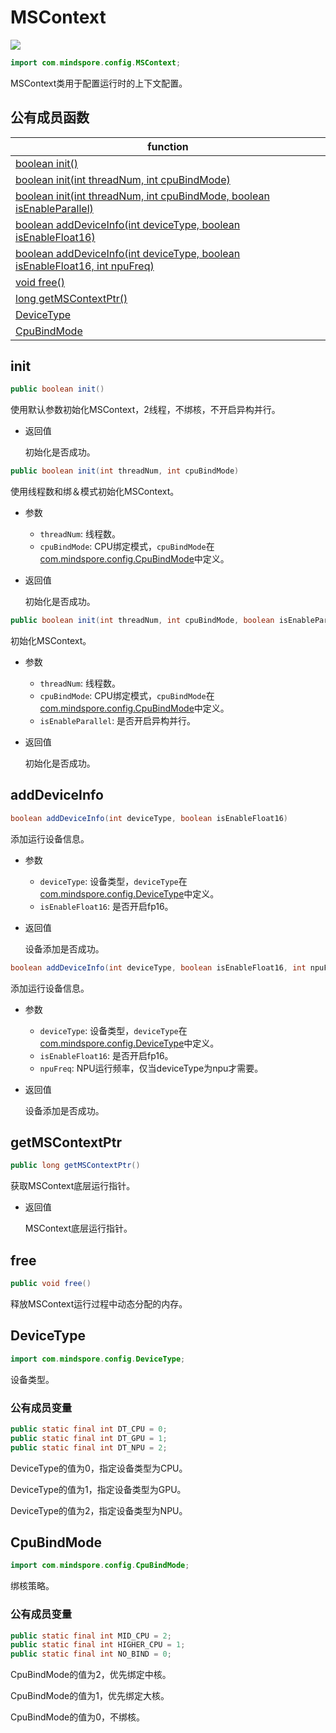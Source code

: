# MSContext

<a href="https://gitee.com/mindspore/docs/blob/r1.7/docs/lite/api/source_zh_cn/api_java/mscontext.md" target="_blank"><img src="https://mindspore-website.obs.cn-north-4.myhuaweicloud.com/website-images/master/resource/_static/logo_source.png"></a>

```java
import com.mindspore.config.MSContext;
```

MSContext类用于配置运行时的上下文配置。

## 公有成员函数

| function                                                     |
| ------------------------------------------------------------ |
| [boolean init()](#init) |
| [boolean init(int threadNum, int cpuBindMode)](#init) |
| [boolean init(int threadNum, int cpuBindMode, boolean isEnableParallel)](#init)         |
| [boolean addDeviceInfo(int deviceType, boolean isEnableFloat16)](#adddeviceinfo)                        |
| [boolean addDeviceInfo(int deviceType, boolean isEnableFloat16, int npuFreq)](#adddeviceinfo)                                      |
| [void free()](#free)                                         |
| [long getMSContextPtr()](#getmscontextptr)                                         |
| [DeviceType](#devicetype)                                         |
| [CpuBindMode](#cpubindmode)                                         |

## init

```java
public boolean init()
```

使用默认参数初始化MSContext，2线程，不绑核，不开启异构并行。

- 返回值

  初始化是否成功。

```java
public boolean init(int threadNum, int cpuBindMode)
```

使用线程数和绑＆模式初始化MSContext。

- 参数

    - `threadNum`: 线程数。
    - `cpuBindMode`: CPU绑定模式，`cpuBindMode`在[com.mindspore.config.CpuBindMode](https://gitee.com/mindspore/mindspore/blob/r1.7/mindspore/lite/java/src/main/java/com/mindspore/config/CpuBindMode.java)中定义。

- 返回值

  初始化是否成功。

```java
public boolean init(int threadNum, int cpuBindMode, boolean isEnableParallel)
```

初始化MSContext。

- 参数

    - `threadNum`: 线程数。
    - `cpuBindMode`: CPU绑定模式，`cpuBindMode`在[com.mindspore.config.CpuBindMode](https://gitee.com/mindspore/mindspore/blob/r1.7/mindspore/lite/java/src/main/java/com/mindspore/config/CpuBindMode.java)中定义。
    - `isEnableParallel`: 是否开启异构并行。

- 返回值

  初始化是否成功。

## addDeviceInfo

```java
boolean addDeviceInfo(int deviceType, boolean isEnableFloat16)
```

添加运行设备信息。

- 参数

    - `deviceType`: 设备类型，`deviceType`在[com.mindspore.config.DeviceType](https://gitee.com/mindspore/mindspore/blob/r1.7/mindspore/lite/java/src/main/java/com/mindspore/config/DeviceType.java)中定义。
    - `isEnableFloat16`: 是否开启fp16。

- 返回值

  设备添加是否成功。

```java
boolean addDeviceInfo(int deviceType, boolean isEnableFloat16, int npuFreq)
```

添加运行设备信息。

- 参数

    - `deviceType`: 设备类型，`deviceType`在[com.mindspore.config.DeviceType](https://gitee.com/mindspore/mindspore/blob/r1.7/mindspore/lite/java/src/main/java/com/mindspore/config/DeviceType.java)中定义。
    - `isEnableFloat16`: 是否开启fp16。
    - `npuFreq`: NPU运行频率，仅当deviceType为npu才需要。

- 返回值

  设备添加是否成功。

## getMSContextPtr

```java
public long getMSContextPtr()
```

获取MSContext底层运行指针。

- 返回值

  MSContext底层运行指针。

## free

```java
public void free()
```

释放MSContext运行过程中动态分配的内存。

## DeviceType

```java
import com.mindspore.config.DeviceType;
```

设备类型。

### 公有成员变量

```java
public static final int DT_CPU = 0;
public static final int DT_GPU = 1;
public static final int DT_NPU = 2;
```

DeviceType的值为0，指定设备类型为CPU。

DeviceType的值为1，指定设备类型为GPU。

DeviceType的值为2，指定设备类型为NPU。

## CpuBindMode

```java
import com.mindspore.config.CpuBindMode;
```

绑核策略。

### 公有成员变量

```java
public static final int MID_CPU = 2;
public static final int HIGHER_CPU = 1;
public static final int NO_BIND = 0;
```

CpuBindMode的值为2，优先绑定中核。

CpuBindMode的值为1，优先绑定大核。

CpuBindMode的值为0，不绑核。

